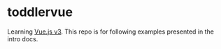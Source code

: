 # toddlervue

Learning [Vue.js v3](https://v3.vuejs.org/guide/instance.html). This repo is for following examples presented in the intro docs.